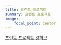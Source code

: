 ```yaml
---
title: 프런트 프로젝트
summary: 프런트 프로젝트
image:
    focal_point: Center
---
```


[프런트 프로젝트 깃허브](https://github.com/Coti00/linux_project)